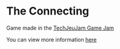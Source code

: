 # The Connecting
Game made in the [TechJeuJam Game Jam](https://itch.io/jam/techjeux)

You can view more information [here](https://demomaker.itch.io/theconnecting)

